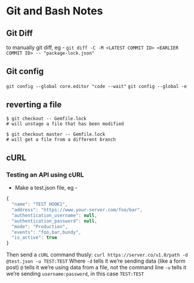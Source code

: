 # Git and Bash Notes

## Git Diff
to manually git diff, eg -
`git diff -C -M <LATEST COMMIT ID> <EARLIER COMMIT ID> -- "package-lock.json"`

## Git config
`git config --global core.editor "code --wait"`
`git config --global -e`

## reverting a file
```
$ git checkout -- Gemfile.lock
# will unstage a file that has been modified

$ git checkout master -- Gemfile.lock
# will get a file from a different branch

```

## cURL

### Testing an API using cURL

- Make a test.json file, eg -

```js
{
  "name": "TEST HOOK1",
  "address": "https://www.your-server.com/foo/bar",
  "authentication_username": null,
  "authentication_password": null,
  "mode": "Production",
  "events": "foo,bar,bundy",
  "is_active": true
}
```

Then send a `cURL` command thusly:
`curl https://server.co/v1.0/path -d @test.json -u TEST:TEST`
Where
`-d` tells it we’re sending data (like a form post)
`@` tells it we’re using data from a file, not the command line
`-u` tells it we’re sending `username:password`, in this case `TEST:TEST`
